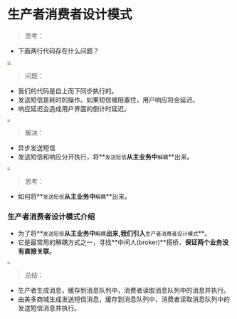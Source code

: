 # 生产者消费者设计模式

> 思考：
* 下面两行代码存在什么问题？

<img src="/user-verification-code/images/26celery问题分析.png" style="zoom:50%">

> 问题：
* 我们的代码是自上而下同步执行的。
* 发送短信是耗时的操作。如果短信被阻塞住，用户响应将会延迟。
* 响应延迟会造成用户界面的倒计时延迟。

<img src="/user-verification-code/images/35发送短信代码同步执行.png" style="zoom:40%">

> 解决：
* 异步发送短信
* 发送短信和响应分开执行，将**`发送短信`**从主业务中**`解耦`**出来。

<img src="/user-verification-code/images/36发送短信解耦.png" style="zoom:40%">

> 思考：
* 如何将**`发送短信`**从主业务中**`解耦`**出来。

### 生产者消费者设计模式介绍

* 为了将**`发送短信`**从主业务中**`解耦`**出来,我们引入**`生产者消费者设计模式`**。
* 它是最常用的解耦方式之一，寻找**中间人(broker)**搭桥，**保证两个业务没有直接关联**。

<img src="/user-verification-code/images/34生产者消费者模式.png" style="zoom:40%">

> 总结：
* 生产者生成消息，缓存到消息队列中，消费者读取消息队列中的消息并执行。
* 由美多商城生成发送短信消息，缓存到消息队列中，消费者读取消息队列中的发送短信消息并执行。

